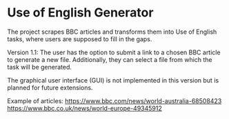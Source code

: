 # Use of English Generator

The project scrapes BBC articles and transforms them into Use of English tasks, where users are supposed to fill in the gaps.

Version 1.1: 
The user has the option to submit a link to a chosen BBC article to generate a new file. Additionally, they can select a file from which the task will be generated.

The graphical user interface (GUI) is not implemented in this version but is planned for future extensions.

Example of articles:
https://www.bbc.com/news/world-australia-68508423
https://www.bbc.co.uk/news/world-europe-49345912